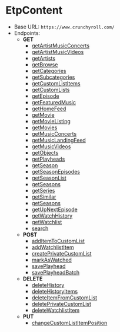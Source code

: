 EtpContent
===========
* Base URL: `https://www.crunchyroll.com/`
* Endpoints: 
    * **GET**
        * [getArtistMusicConcerts](#/GET/getArtistMusicConcerts.md)
        * [getArtistMusicVideos](#/GET/getArtistMusicVideos.md)
        * [getArtists](#/GET/getArtists.md)
        * [getBrowse](#/GET/getBrowse.md)
        * [getCategories](#/GET/getCategories.md)
        * [getSubcategories](#/GET/getSubcategories.md)
        * [getCustomListItems](#/GET/getCustomListItems.md)
        * [getCustomLists](#/GET/getCustomLists.md)
        * [getEpisode](#/GET/getEpisode.md)
        * [getFeaturedMusic](#/GET/getFeaturedMusic.md)
        * [getHomeFeed](#/GET/getHomeFeed.md)
        * [getMovie](#/GET/getMovie.md)
        * [getMovieListing](#/GET/getMovieListing.md)
        * [getMovies](#/GET/getMovies.md)
        * [getMusicConcerts](#/GET/getMusicConcerts.md)
        * [getMusicLandingFeed](#/GET/getMusicLandingFeed.md)
        * [getMusicVideos](#/GET/getMusicVideos.md)
        * [getObjects](#/GET/getObjects.md)
        * [getPlayheads](#/GET/getPlayheads.md)
        * [getSeason](#/GET/getSeason.md)
        * [getSeasonEpisodes](#/GET/getSeasonEpisodes.md)
        * [getSeasonList](#/GET/getSeasonList.md)
        * [getSeasons](#/GET/getSeasons.md)
        * [getSeries](#/GET/getSeries.md)
        * [getSimilar](#/GET/getSimilar.md)
        * [getSeasons](#/GET/getSeasons.md)
        * [getUpNextEpisode](#/GET/getUpNextEpisode.md)
        * [getWatchHistory](#/GET/getWatchHistory.md)
        * [getWatchlist](#/GET/getWatchlist.md)
        * [search](#/GET/search.md)
    * **POST**
        * [addItemToCustomList](#/POST/addItemToCustomList.md)
        * [addWatchlistItem](#/POST/addWatchlistItem.md)
        * [createPrivateCustomList](#/POST/createPrivateCustomList.md)
        * [markAsWatched](#/POST/markAsWatched.md)
        * [savePlayhead](#/POST/savePlayhead.md)
        * [savePlayheadBatch](#/POST/savePlayheadBatch.md)
    * **DELETE**
        * [deleteHistory](#/DELETE/deleteHistory.md)
        * [deleteHistoryItems](#/DELETE/deleteHistoryItems.md)
        * [deleteItemFromCustomList](#/DELETE/deleteItemFromCustomList.md)
        * [deletePrivateCustomList](#/DELETE/deletePrivateCustomList.md)
        * [deleteWatchlistItem](#/DELETE/deleteWatchlist.md)
    * **PUT**
        * [changeCustomListItemPosition](#/PUT/changeCustomListItemPosition.md)